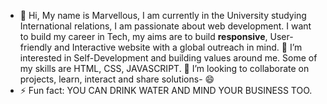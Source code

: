 - 👋 Hi, My name is Marvellous, I am currently in the University studying International relations, I am passionate about web development. I want to build my career in Tech, my aims are to build <strong>responsive</strong>, User-friendly and Interactive website with a global outreach in mind. 👀 I’m interested in Self-Development and building values around me. Some of my skills are  HTML, CSS, JAVASCRIPT. 💞️ I’m looking to collaborate on projects, learn, interact and share solutions- 😄  
- ⚡ Fun fact: YOU CAN DRINK WATER AND MIND YOUR BUSINESS TOO.

<!---
marveeygoodlife/marveeygoodlife is a ✨ special ✨ repository because its `README.md` (this file) appears on your GitHub profile.
You can click the Preview link to take a look at your changes.
--->
